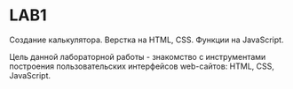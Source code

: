 # LAB1
Создание калькулятора. Верстка на HTML, CSS. Функции на JavaScript.

Цель данной лабораторной работы - знакомство с инструментами построения пользовательских интерфейсов web-сайтов: HTML, CSS, JavaScript.
